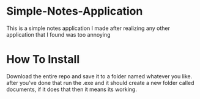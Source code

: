 # Simple-Notes-Application
This is a simple notes application I made after realizing any other application that I found was too annoying

# How To Install

Download the entire repo and save it to a folder named whatever you like. after you've done that run the .exe and it should create a new folder called documents, if it does that then it means its working.

